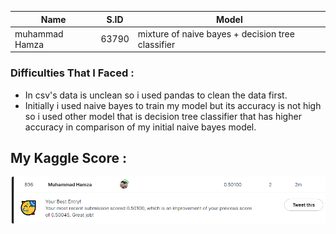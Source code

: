 | Name | S.ID | Model |
| ----------- | ----------- | ----------- |
| muhammad Hamza | 63790 | mixture of naive bayes + decision tree classifier 

### Difficulties That I Faced :
- In csv's data is unclean so i used pandas to clean the data first.
- Initially i used naive bayes to train my model but its accuracy is not high so i used other model that is decision tree classifier that has higher accuracy in comparison of my initial naive bayes model.



## My Kaggle Score :

![kaggle attempt 2](https://github.com/Hassaan-07/1.-Codemy-Coding-Challenges/blob/main/Capture4.PNG)

